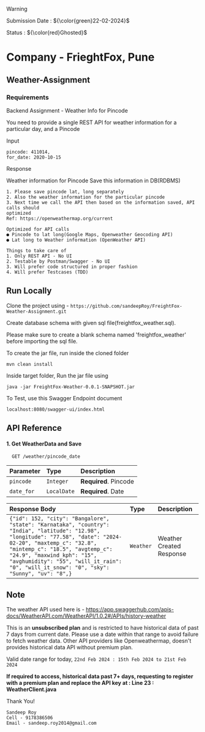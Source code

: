 > [!WARNING]
> Submission Date : ${\color{green}22-02-2024}$
> 
> Status : ${\color{red}Ghosted}$

# Company - FrieghtFox, Pune


## Weather-Assignment 

### Requirements

Backend Assignment - Weather Info for Pincode

You need to provide a single REST API for weather information for a particular day, 
and a Pincode

Input
   ```
   pincode: 411014,
   for_date: 2020-10-15
   ```
Response

Weather information for Pincode Save this information in DB(RDBMS)

```
1. Please save pincode lat, long separately
2. Also the weather information for the particular pincode
3. Next time we call the API then based on the information saved, API calls should
optimized
Ref: https://openweathermap.org/current

Optimized for API calls
● Pincode to lat long(Google Maps, Openweather Geocoding API)
● Lat long to Weather information (OpenWeather API)

Things to take care of
1. Only REST API - No UI
2. Testable by Postman/Swagger - No UI
3. Will prefer code structured in proper fashion
4. Will prefer Testcases (TDD)
```






## Run Locally

Clone the project using - ```https://github.com/sandeepRoy/FreightFox-Weather-Assignment.git```

Create database schema with given sql file(freightfox_weather.sql).

Please make sure to create a blank schema named 'freightfox_weather' before importing the sql file.

To create the jar file, run inside the cloned folder
 
```
mvn clean install

```
Inside target folder, Run the jar file using

```
java -jar FreightFox-Weather-0.0.1-SNAPSHOT.jar

```
To Test, use this Swagger Endpoint document

```
localhost:8080/swagger-ui/index.html

```
## API Reference

#### 1. Get WeatherData and Save

```http
  GET /weather/pincode_date
```

| Parameter | Type     | Description                |
| :-------- | :------- | :------------------------- |
| `pincode` | `Integer` | **Required**. Pincode |
| `date_for` | `LocalDate` | **Required**. Date |


| Response Body| Type     | Description                |
| :-------- | :------- | :------------------------- |
| `{"id": 152, "city": "Bangalore", "state": "Karnataka", "country": "India", "latitude": "12.98", "longitude": "77.58", "date": "2024-02-20", "maxtemp_c": "32.8", "mintemp_c": "18.5", "avgtemp_c": "24.9", "maxwind_kph": "15", "avghumidity": "55", "will_it_rain": "0", "will_it_snow": "0", "sky": "Sunny", "uv": "8",}` | `Weather` | Weather Created Response |




## Note

The weather API used here is - https://app.swaggerhub.com/apis-docs/WeatherAPI.com/WeatherAPI/1.0.2#/APIs/history-weather

This is an **unsubscribed plan** and is restricted to have historical data of past 7 days from current date. Please use a date within that range to avoid failure to fetch weather data. Other API providers like Openweathermap, doesn't provides historical data API without premium plan.

Valid date range for today, ```22nd Feb 2024 : 15th Feb 2024 to 21st Feb 2024```

**If required to access, historical data past 7+ days, requesting to register with a premium plan and replace the API key at : Line 23 : WeatherClient.java**


Thank You!

```
Sandeep Roy
Cell - 9178386506
Email - sandeep.roy2014@gmail.com
```
